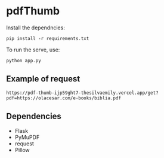 # pdfThumb

Install the dependncies:

```shell
pip install -r requirements.txt
```

To run the serve, use:

```shell
python app.py
```

## Example of request

```shell
https://pdf-thumb-ijp59ght7-thesilvaemily.vercel.app/get?pdf=https://olacesar.com/e-books/biblia.pdf
```

## Dependencies

* Flask
* PyMuPDF
* request
* Pillow

